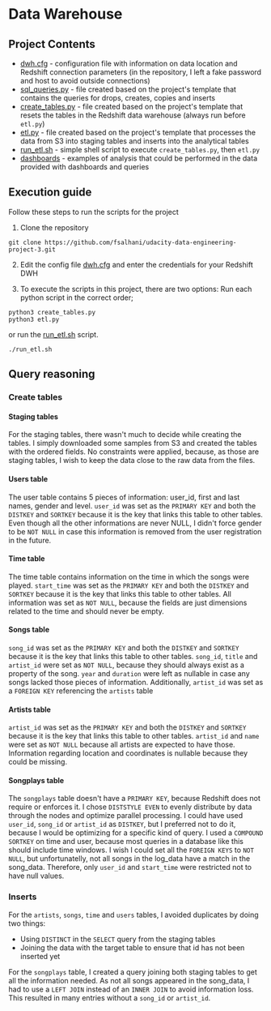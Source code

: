 # Data Warehouse

## Project Contents

* [dwh.cfg](dwh.cfg) - configuration file with information on data location and Redshift connection parameters (in the repository, I left a fake password and host to avoid outside connections)
* [sql_queries.py](sql_queries.py) - file created based on the project's template that contains the queries for drops, creates, copies and inserts
* [create_tables.py](create_tables.py) - file created based on the project's template that resets the tables in the Redshift data warehouse (always run before `etl.py`)
* [etl.py](etl.py) - file created based on the project's template that processes the data from S3 into staging tables and inserts into the analytical tables 
* [run_etl.sh](run_etl.sh) - simple shell script to execute `create_tables.py`, then `etl.py`
* [dashboards](dashboards) - examples of analysis that could be performed in the data provided with dashboards and queries

## Execution guide

Follow these steps to run the scripts for the project
1. Clone the repository
```shell
git clone https://github.com/fsalhani/udacity-data-engineering-project-3.git
```

2. Edit the config file [dwh.cfg](dwh.cfg) and enter the credentials for your Redshift DWH

3. To execute the scripts in this project, there are two options:
Run each python script in the correct order;
```shell
python3 create_tables.py
python3 etl.py
```
or run the [run_etl.sh](run_etl.sh) script.
```shell
./run_etl.sh
```

## Query reasoning

### Create tables

#### Staging tables
For the staging tables, there wasn't much to decide while creating the tables. I simply downloaded some samples from S3 and created the tables with the ordered fields. No constraints were applied, because, as those are staging tables, I wish to keep the data close to the raw data from the files.

#### Users table
The user table contains 5 pieces of information: user_id, first and last names, gender and level.
`user_id` was set as the `PRIMARY KEY` and both the `DISTKEY` and `SORTKEY` because it is the key that links this table to other tables.
Even though all the other informations are never NULL, I didn't force gender to be `NOT NULL` in case this information is removed from the user registration in the future.

#### Time table
The time table contains information on the time in which the songs were played.
`start_time` was set as the `PRIMARY KEY` and both the `DISTKEY` and `SORTKEY` because it is the key that links this table to other tables.
All information was set as `NOT NULL`, because the fields are just dimensions related to the time and should never be empty.

#### Songs table
`song_id` was set as the `PRIMARY KEY` and both the `DISTKEY` and `SORTKEY` because it is the key that links this table to other tables.
`song_id`, `title` and `artist_id` were set as `NOT NULL`, because they should always exist as a property of the song. `year` and `duration` were left as nullable in case any songs lacked those pieces of information.
Additionally, `artist_id` was set as a `FOREIGN KEY` referencing the `artists` table

#### Artists table
`artist_id` was set as the `PRIMARY KEY` and both the `DISTKEY` and `SORTKEY` because it is the key that links this table to other tables.
`artist_id` and `name` were set as `NOT NULL` because all artists are expected to have those. Information regarding location and coordinates is nullable because they could be missing.

#### Songplays table
The `songplays` table doesn't have a `PRIMARY KEY`, because Redshift does not require or enforces it. I chose `DISTSTYLE EVEN` to evenly distribute by data through the nodes and optimize parallel processing. I could have used `user_id`, `song_id` or `artist_id` as `DISTKEY`, but I preferred not to do it, because I would be optimizing for a specific kind of query.
I used a `COMPOUND SORTKEY` on time and user, because most queries in a database like this should include time windows.
I wish I could set all the `FOREIGN KEYS` to `NOT NULL`, but unfortunatelly, not all songs in the log_data have a match in the song_data. Therefore, only `user_id` and `start_time` were restricted not to have null values.

### Inserts

For the `artists`, `songs`, `time` and `users` tables, I avoided duplicates by doing two things:
* Using `DISTINCT` in the `SELECT` query from the staging tables
* Joining the data with the target table to ensure that id has not been inserted yet

For the `songplays` table, I created a query joining both staging tables to get all the information needed. As not all songs appeared in the song_data, I had to use a `LEFT JOIN` instead of an `INNER JOIN` to avoid information loss. This resulted in many entries without a `song_id` or `artist_id`.
